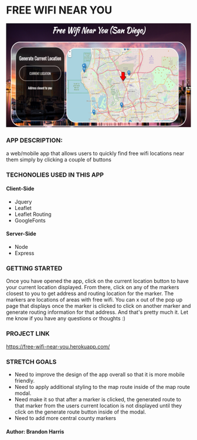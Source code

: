 # FREE WIFI NEAR YOU 

![FreeWifi-Screenshot](./client/assets/images/FreeWifiScreenshot.png)

### APP DESCRIPTION:

a web/mobile app that allows users to quickly find free wifi locations near them simply by clicking a couple of buttons

### TECHONOLIES USED IN THIS APP

#### Client-Side
- Jquery 
- Leaflet
- Leaflet Routing
- GoogleFonts


#### Server-Side
- Node
- Express



### GETTING STARTED

Once you have opened the app, click on the current location button to have your current location displayed.  From there, click on any of the markers closest to you to get address and routing location for the marker.  The markers are locations of areas with free wifi.  You can x out of the pop up page that displays once the marker is clicked to click on another marker and generate routing information for that address. And that's pretty much it.  Let me know if you have any questions or thoughts :) 

### PROJECT LINK 

https://free-wifi-near-you.herokuapp.com/

### STRETCH GOALS

- Need to improve the design of the app overall so that it is more mobile friendly.
- Need to apply additional styling to the map route inside of the map route modal.
- Need make it so that after a marker is clicked, the generated route to that marker from the users current location is not displayed until they click on the generate route button inside of the modal. 
- Need to add more central county markers 

#### Author: Brandon Harris
